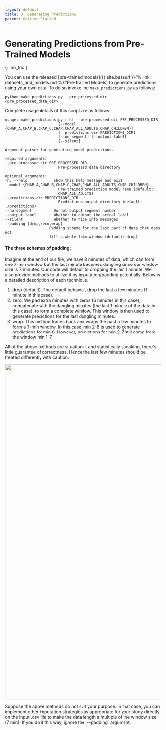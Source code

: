 ```yaml
---
layout: default
title: 3. Generating Predictions
parent: Getting Started
---
```


# Generating Predictions from Pre-Trained Models
{: .no_toc }

You can use the released [pre-trained models]({{ site.baseurl }}{% link datasets_and_models.md %}#Pre-trained Models) to generate predictions using your own data. To do so invoke the `make_predictions.py` as follows:
    
    python make_predictions.py --pre-processed-dir <pre_processed_data_dir>

Complete usage details of this script are as follows:

    usage: make_predictions.py [-h] --pre-processed-dir PRE_PROCESSED_DIR
                            [--model {CHAP_A,CHAP_B,CHAP_C,CHAP,CHAP_ALL_ADULTS,CHAP_CHILDREN}]
                            [--predictions-dir PREDICTIONS_DIR]
                            [--no-segment] [--output-label]
                            [--silent]

    Argument parser for generating model predictions.

    required arguments:
    --pre-processed-dir PRE_PROCESSED_DIR
                            Pre-processed data directory

    optional arguments:
    -h, --help            show this help message and exit
    --model {CHAP_A,CHAP_B,CHAP_C,CHAP,CHAP_ALL_ADULTS,CHAP_CHILDREN}
                            Pre-trained prediction model name (default:
                            CHAP_ALL_ADULTS)
    --predictions-dir PREDICTIONS_DIR
                            Predictions output directory (default: ./predictions)
    --no-segment          Do not output segment number
    --output-label        Whether to output the actual label
    --silent              Whether to hide info messages
    --padding {drop,zero,wrap}
                        Padding scheme for the last part of data that does not
                        fill a whole lstm window (default: drop)



#### The three schemes of padding:
Imagine at the end of our file, we have 8 minutes of data, which can form one 7-min window but the last minute becomes dangling since our window size is 7 minutes. Our code will default to dropping the last 1 minute. We also provide methods to utilize it by imputation/padding potentially. Below is a detailed description of each technique.
1. drop (default). The default behavior, drop the last a few minutes (1 minute in this case).
1. zero. We pad extra minutes with zeros (6 minutes in this case), concatenate with the dangling minutes (the last 1 minute of the data in this case), to form a complete window. This window is then used to generate predictions for the last dangling minutes. 
1. wrap. This method traces back and wraps the past a few minutes to form a 7-min window. In this case, min 2-8 is used to generate predictions for min 8. However, predictions for min 2-7 still come from the window min 1-7.

All of the above methods are situational, and statistically speaking, there's little guarantee of correctness. Hence the last few minutes should be treated differently with caution.
<p align="center">
  <img src="padding.png" width="1080"/>
</p>
Suppose the above methods do not suit your purpose. In that case, you can implement other imputation strategies as appropriate for your study directly on the input .csv file to make the data length a multiple of the window size (7 min). If you do it this way, ignore the `--padding` argument.